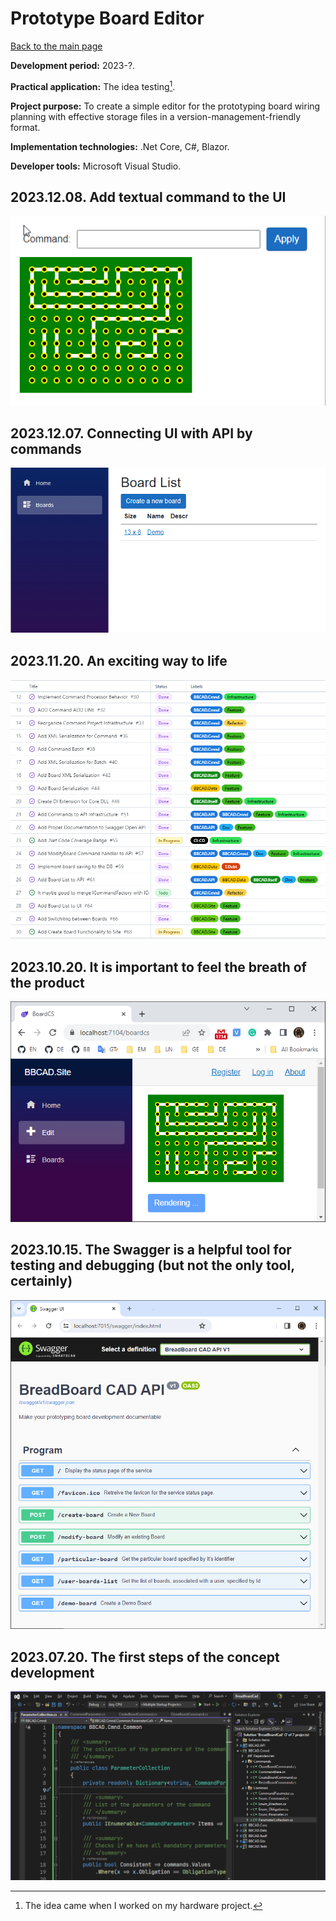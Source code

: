 # Prototype Board Editor

[Back to the main page](../../README.md)

**Development period:** 2023-?.

**Practical application:** The idea testing[^1].

**Project purpose:** To create a simple editor for the prototyping board wiring planning with effective storage files in a version-management-friendly format.

**Implementation technologies:** .Net Core, C#, Blazor.

**Developer tools:** Microsoft Visual Studio.

## 2023.12.08. Add textual command  to the UI<br>
![Resizing command as a  text](Images/Fig_06_Resize_Command.gif)

## 2023.12.07. Connecting UI with API by commands<br>
![Resizing command is connected](Images/Fig_05_Resize_Wizard.gif)

## 2023.11.20. An exciting way to life<br>
![Article Preview](Images/Fig_04_Board.png)

## 2023.10.20. It is important to feel the breath of the product<br>
![Article Preview](Images/Fig_02_Demo_Board.png)


## 2023.10.15. The Swagger is a helpful tool for testing and debugging (but not the only tool, certainly)<br>
![Article Preview](Images/Fig_03_OpenAPI.png)


## 2023.07.20. The first steps of the concept development<br>
![Work in progress](Images/Fig_01_Development.png)


[^1]: The idea came when I worked on my hardware project.
